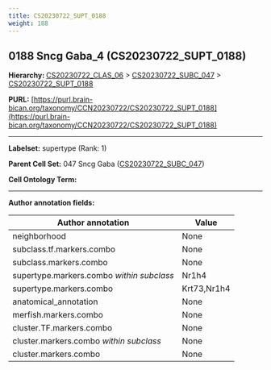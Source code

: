 ```yaml
---
title: CS20230722_SUPT_0188
weight: 188
---
```

## 0188 Sncg Gaba_4 (CS20230722_SUPT_0188)
<b>Hierarchy: </b>
[CS20230722_CLAS_06](../CS20230722_CLAS_06) >
[CS20230722_SUBC_047](../CS20230722_SUBC_047) >
[CS20230722_SUPT_0188](../CS20230722_SUPT_0188)

**PURL:** [https://purl.brain-bican.org/taxonomy/CCN20230722/CS20230722_SUPT_0188](https://purl.brain-bican.org/taxonomy/CCN20230722/CS20230722_SUPT_0188)

---


**Labelset:** supertype (Rank: 1)

**Parent Cell Set:** 047 Sncg Gaba ([CS20230722_SUBC_047](../CS20230722_SUBC_047))



**Cell Ontology Term:** 

[MARKER GENES.]: #


---

[TRANSFERRED ANNOTATIONS.]: #


[AUTHOR ANNOTATION FIELDS.]: #


**Author annotation fields:**

| Author annotation | Value |
|-------------------|-------|
|neighborhood|None|
|subclass.tf.markers.combo|None|
|subclass.markers.combo|None|
|supertype.markers.combo _within subclass_|Nr1h4|
|supertype.markers.combo|Krt73,Nr1h4|
|anatomical_annotation|None|
|merfish.markers.combo|None|
|cluster.TF.markers.combo|None|
|cluster.markers.combo _within subclass_|None|
|cluster.markers.combo|None|
